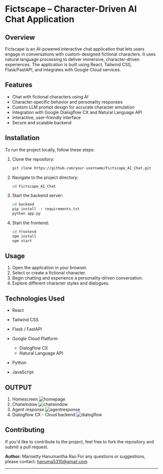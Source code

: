 # Fictscape – Character-Driven AI Chat Application

## Overview

Fictscape is an AI-powered interactive chat application that lets users engage in conversations with custom-designed fictional characters. It uses natural language processing to deliver immersive, character-driven experiences. The application is built using React, Tailwind CSS, Flask/FastAPI, and integrates with Google Cloud services.

## Features

* Chat with fictional characters using AI
* Character-specific behavior and personality responses
* Custom LLM prompt design for accurate character emulation
* Integration with Google Dialogflow CX and Natural Language API
* Interactive, user-friendly interface
* Secure and scalable backend

## Installation

To run the project locally, follow these steps:

1. Clone the repository:

   ```sh
   git clone https://github.com/your-username/Fictscape_AI_Chat.git
   ```

2. Navigate to the project directory:

   ```sh
   cd Fictscape_AI_Chat
   ```

3. Start the backend server:

   ```sh
   cd backend
   pip install -r requirements.txt
   python app.py
   ```

4. Start the frontend:

   ```sh
   cd frontend
   npm install
   npm start
   ```

## Usage

1. Open the application in your browser.
2. Select or create a fictional character.
3. Begin chatting and experience a personality-driven conversation.
4. Explore different character styles and dialogues.

## Technologies Used

* React
* Tailwind CSS
* Flask / FastAPI
* Google Cloud Platform

  * Dialogflow CX
  * Natural Language API
* Python
* JavaScript

## OUTPUT

1. Homescreen
![homepage](https://github.com/user-attachments/assets/b1153233-a204-4493-812e-f9b6a9e28aa9)
2. Chatwindow
![chatwindow](https://github.com/user-attachments/assets/26195de6-4627-404a-aa8d-ac437fe1acf9)
3. Agent response
![agentresponse](https://github.com/user-attachments/assets/0d63e848-5374-4e41-8318-c8549086e38a)
4. Dialogflow CX - Cloud backend
![dialogflow](https://github.com/user-attachments/assets/33a157ed-e975-4447-ba8d-022cae1f4710)


## Contributing

If you'd like to contribute to the project, feel free to fork the repository and submit a pull request.


**Author:** Marisetty Hanumantha Rao
For any questions or suggestions, please contact: [hanuma5310@gmail.com](mailto:hanuma5310@gmail.com)

---
